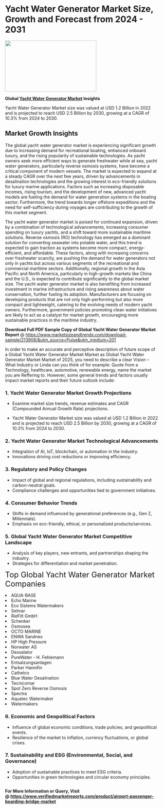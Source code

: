 <H1>Yacht Water Generator Market Size, Growth and Forecast from 2024 - 2031</H1><img class="aligncenter size-medium wp-image-584254" src="https://thirdeyenews.in/wp-content/uploads/2024/09/Global-Market-Research-300x168.jpeg" alt="" width="300" height="168" /><p><strong>Global&nbsp;<a href="https://www.marketsizeandtrends.com/download-sample/213908/&amp;utm_source=Pulse&amp;utm_medium=201">Yacht Water Generator Market</a> Insights</strong></p><p>Yacht Water Generator Market size was valued at USD 1.2 Billion in 2022 and is projected to reach USD 2.5 Billion by 2030, growing at a CAGR of 10.3% from 2024 to 2030.</p><p><h2>Market Growth Insights</h2> <p>The global yacht water generator market is experiencing significant growth due to increasing demand for recreational boating, enhanced onboard luxury, and the rising popularity of sustainable technologies. As yacht owners seek more efficient ways to generate freshwater while at sea, yacht water generators, particularly reverse osmosis systems, have become a critical component of modern vessels. The market is expected to expand at a steady CAGR over the next few years, driven by advancements in desalination technologies and the growing interest in eco-friendly solutions for luxury marine applications. Factors such as increasing disposable incomes, rising tourism, and the development of new, advanced yacht models are fueling the demand for water generation systems in the boating sector. Furthermore, the trend towards longer offshore expeditions and the need for self-sufficiency during voyages are contributing to the growth of this market segment. </p> <p>The yacht water generator market is poised for continued expansion, driven by a combination of technological advancements, increasing consumer spending on luxury yachts, and a shift toward more sustainable maritime solutions. Reverse osmosis (RO) technology has emerged as a dominant solution for converting seawater into potable water, and this trend is expected to gain traction as systems become more compact, energy-efficient, and affordable. These factors, along with increasing concerns over freshwater scarcity, are pushing the demand for water generators not only in yachts but across various segments of the recreational and commercial maritime sectors. Additionally, regional growth in the Asia Pacific and North America, particularly in high-growth markets like China and the U.S., is expected to contribute significantly to the global market size. The yacht water generator market is also benefiting from increased investment in marine infrastructure and rising awareness about water conservation, further fueling its adoption. Manufacturers are focusing on developing products that are not only high-performing but also more compact and lightweight, catering to the evolving needs of modern yacht owners. Furthermore, government policies promoting clean water initiatives are likely to act as a catalyst for market growth, encouraging more sustainable practices in the maritime industry. </p><p><span class=""><strong>Download Full PDF Sample Copy of Global Yacht Water Generator Market Report</strong> @ <a href="https://www.marketsizeandtrends.com/download-sample/213908/&amp;utm_source=Pulse&amp;utm_medium=201" target="_blank">https://www.marketsizeandtrends.com/download-sample/213908/&amp;utm_source=Pulse&amp;utm_medium=201</a></span></p><p>In order to make an accurate and perceptive description of future scope of a Global&nbsp;Yacht Water Generator Market Market as Global&nbsp;Yacht Water Generator Market Market of 2025, you need to describe a clear Vision &ndash; What Industry or Linda can you think of for example: Quote from a Technology, healthcare, automotive, renewable energy, name the market you are Reffering to. However, some general trends and factors usually impact market reports and their future outlook include:</p><h3>1.&nbsp;<strong>Yacht Water Generator Market Growth Projections</strong></h3><ul><li>Examine market size trends, revenue estimates and CAGR (Compounded Annual Growth Rate) projections.</li><li><p>Yacht Water Generator Market size was valued at USD 1.2 Billion in 2022 and is projected to reach USD 2.5 Billion by 2030, growing at a CAGR of 10.3% from 2024 to 2030.</p></li></ul><h3>2.&nbsp;<strong>Yacht Water Generator Market Technological Advancements</strong></h3><ul><li>Integration of AI, IoT, blockchain, or automation in the industry.</li><li>Innovations driving cost reductions or improving efficiency.</li></ul><h3>3.&nbsp;<strong>Regulatory and Policy Changes</strong></h3><ul><li>Impact of global and regional regulations, including sustainability and carbon-neutral goals.</li><li>Compliance challenges and opportunities tied to government initiatives.</li></ul><h3>4.&nbsp;<strong>Consumer Behavior Trends</strong></h3><ul><li>Shifts in demand influenced by generational preferences (e.g., Gen Z, Millennials).</li><li>Emphasis on eco-friendly, ethical, or personalized products/services.</li></ul><h3>5.&nbsp;<strong>Global Yacht Water Generator Market Competitive Landscape</strong></h3><ul><li>Analysis of key players, new entrants, and partnerships shaping the industry.</li><li>Strategies for differentiation and market penetration.</li></ul><p data-pm-slice="1 1 []"><span style="color: inherit; font-family: inherit; font-size: 25px;">Top Global Yacht Water Generator Market Companies</span></p><div class="" data-test-id=""><p><li>AQUA-BASE</li><li> Echo Marine</li><li> Eco Sistems Watermakers</li><li> Selmar</li><li> RieFilt GmbH</li><li> Schenker</li><li> Osmosea</li><li> OCTO MARINE</li><li> ENWA Sandnes</li><li> HP High Pressure</li><li> Norwater AS</li><li> Dessalator</li><li> PureWater - H. Fehlemann</li><li> Entsalzungsanlagen</li><li> Parker Hannifin</li><li> Cathelco</li><li> Blue Water Desalination</li><li> Tecnicomar</li><li> Spot Zero Reverse Osmosis</li><li> Spectra</li><li> Aquatec Watermaker</li><li> Watermakers</li></p></div><h3>6.&nbsp;<strong>Economic and Geopolitical Factors</strong></h3><ul><li>Influence of global economic conditions, trade policies, and geopolitical events.</li><li>Resilience of the market to inflation, currency fluctuations, or global crises.</li></ul><h3>7.&nbsp;<strong>Sustainability and ESG (Environmental, Social, and Governance)</strong></h3><ul><li>Adoption of sustainable practices to meet ESG criteria.</li><li>Opportunities in green technologies and circular economy principles.</li></ul><h2><strong style="font-size: 14px;">For More Information or Query, Visit @&nbsp;</strong><a style="background-color: #ffffff; font-size: 14px;" href="https://www.marketsizeandtrends.com/report/yacht-water-generator-market/" target="_blank">https://www.verifiedmarketreports.com/product/airport-passenger-boarding-bridge-market</a></h2>
